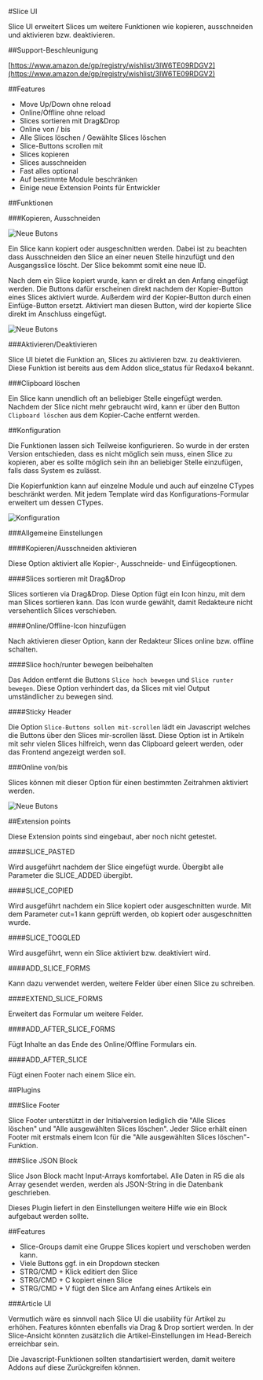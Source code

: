 #Slice UI

Slice UI erweitert Slices um weitere Funktionen wie kopieren, ausschneiden und aktivieren bzw. deaktivieren.

##Support-Beschleunigung

[https://www.amazon.de/gp/registry/wishlist/3IW6TE09RDGV2](https://www.amazon.de/gp/registry/wishlist/3IW6TE09RDGV2)

##Features

- Move Up/Down ohne reload
- Online/Offline ohne reload
- Slices sortieren mit Drag&Drop
- Online von / bis
- Alle Slices löschen / Gewählte Slices löschen
- Slice-Buttons scrollen mit
- Slices kopieren
- Slices ausschneiden
- Fast alles optional
- Auf bestimmte Module beschränken
- Einige neue Extension Points für Entwickler

##Funktionen

###Kopieren, Ausschneiden

![Neue Butons](/../assets/slice_ui.png?raw=true)

Ein Slice kann kopiert oder ausgeschnitten werden. Dabei ist zu beachten dass Ausschneiden den Slice an einer neuen Stelle hinzufügt und den Ausgangsslice löscht. Der Slice bekommt somit eine neue ID.

Nach dem ein Slice kopiert wurde, kann er direkt an den Anfang eingefügt werden. Die Buttons dafür erscheinen direkt nachdem der Kopier-Button eines Slices aktiviert wurde. Außerdem wird der Kopier-Button durch einen Einfüge-Button ersetzt. Aktiviert man diesen Button, wird der kopierte Slice direkt im Anschluss eingefügt.

![Neue Butons](/../assets/slice_ui_copied.png?raw=true)

###Aktivieren/Deaktivieren

Slice UI bietet die Funktion an, Slices zu aktivieren bzw. zu deaktivieren. Diese Funktion ist bereits aus dem Addon slice_status für Redaxo4 bekannt. 

###Clipboard löschen

Ein Slice kann unendlich oft an beliebiger Stelle eingefügt werden. Nachdem der Slice nicht mehr gebraucht wird, kann er über den Button `Clipboard löschen` aus dem Kopier-Cache entfernt werden.

##Konfiguration

Die Funktionen lassen sich Teilweise konfigurieren. So wurde in der ersten Version entschieden, dass es nicht möglich sein muss, einen Slice zu kopieren, aber es sollte möglich sein ihn an beliebiger Stelle einzufügen, falls dass System es zulässt.

Die Kopierfunktion kann auf einzelne Module und auch auf einzelne CTypes beschränkt werden. Mit jedem Template wird das Konfigurations-Formular erweitert um dessen CTypes.

![Konfiguration](/../assets/slice_ui_settings.png?raw=true)

###Allgemeine Einstellungen

####Kopieren/Ausschneiden aktivieren

Diese Option aktiviert alle Kopier-, Ausschneide- und Einfügeoptionen.

####Slices sortieren mit Drag&Drop

Slices sortieren via Drag&Drop. Diese Option fügt ein Icon hinzu, mit dem man Slices sortieren kann. Das Icon wurde gewählt, damit Redakteure nicht versehentlich Slices verschieben.

####Online/Offline-Icon hinzufügen

Nach aktivieren dieser Option, kann der Redakteur Slices online bzw. offline schalten.

####Slice hoch/runter bewegen beibehalten

Das Addon entfernt die Buttons `Slice hoch bewegen` und `Slice runter bewegen`. Diese Option verhindert das, da Slices mit viel Output umständlicher zu bewegen sind.

####Sticky Header

Die Option `Slice-Buttons sollen mit-scrollen` lädt ein Javascript welches die Buttons über den Slices mir-scrollen lässt. Diese Option ist in Artikeln mit sehr vielen Slices hilfreich, wenn das Clipboard geleert werden, oder das Frontend angezeigt werden soll. 

###Online von/bis

Slices können mit dieser Option für einen bestimmten Zeitrahmen aktiviert werden.

![Neue Butons](/../assets/online_offline.png?raw=true)

##Extension points

Diese Extension points sind eingebaut, aber noch nicht getestet.

####SLICE_PASTED

Wird ausgeführt nachdem der Slice eingefügt wurde. Übergibt alle Parameter die SLICE_ADDED übergibt.

####SLICE_COPIED

Wird ausgeführt nachdem ein Slice kopiert oder ausgeschnitten wurde. Mit dem Parameter cut=1 kann geprüft werden, ob kopiert oder ausgeschnitten wurde.

####SLICE_TOGGLED

Wird ausgeführt, wenn ein Slice aktiviert bzw. deaktiviert wird.

####ADD_SLICE_FORMS

Kann dazu verwendet werden, weitere Felder über einen Slice zu schreiben.

####EXTEND_SLICE_FORMS

Erweitert das Formular um weitere Felder.

####ADD_AFTER_SLICE_FORMS

Fügt Inhalte an das Ende des Online/Offline Formulars ein.

####ADD_AFTER_SLICE 

Fügt einen Footer nach einem Slice ein.

##Plugins

###Slice Footer

Slice Footer unterstützt in der Initialversion lediglich die "Alle Slices löschen" und "Alle ausgewählten Slices löschen". Jeder Slice erhält einen Footer mit erstmals einem Icon für die "Alle ausgewählten Slices löschen"-Funktion.

###Slice JSON Block

Slice Json Block macht Input-Arrays komfortabel. Alle Daten in R5 die als Array gesendet werden, werden als JSON-String in die Datenbank geschrieben.

Dieses Plugin liefert in den Einstellungen weitere Hilfe wie ein Block aufgebaut werden sollte. 

##Features

- Slice-Groups damit eine Gruppe Slices kopiert und verschoben werden kann.
- Viele Buttons ggf. in ein Dropdown stecken
- STRG/CMD + Klick editiert den Slice
- STRG/CMD + C kopiert einen Slice
- STRG/CMD + V fügt den Slice am Anfang eines Artikels ein


###Article UI

Vermutlich wäre es sinnvoll nach Slice UI die usability für Artikel zu erhöhen. Features könnten ebenfalls via Drag & Drop sortiert werden. In der Slice-Ansicht könnten zusätzlich die Artikel-Einstellungen im Head-Bereich erreichbar sein.

Die Javascript-Funktionen sollten standartisiert werden, damit weitere Addons auf diese Zurückgreifen können. 
